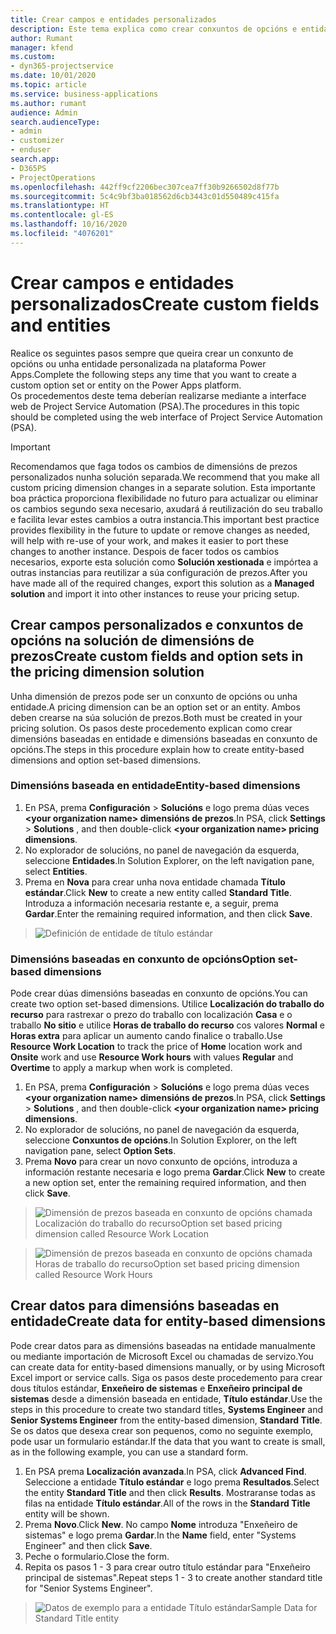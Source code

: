 ```yaml
---
title: Crear campos e entidades personalizados
description: Este tema explica como crear conxuntos de opcións e entidades na súa propia solución na plataforma Power Apps.
author: Rumant
manager: kfend
ms.custom:
- dyn365-projectservice
ms.date: 10/01/2020
ms.topic: article
ms.service: business-applications
ms.author: rumant
audience: Admin
search.audienceType:
- admin
- customizer
- enduser
search.app:
- D365PS
- ProjectOperations
ms.openlocfilehash: 442ff9cf2206bec307cea7ff30b9266502d8f77b
ms.sourcegitcommit: 5c4c9bf3ba018562d6cb3443c01d550489c415fa
ms.translationtype: HT
ms.contentlocale: gl-ES
ms.lasthandoff: 10/16/2020
ms.locfileid: "4076201"
---
```

# <a name="create-custom-fields-and-entities"></a><span data-ttu-id="713c7-103">Crear campos e entidades personalizados</span><span class="sxs-lookup"><span data-stu-id="713c7-103">Create custom fields and entities</span></span> 

<span data-ttu-id="713c7-104">Realice os seguintes pasos sempre que queira crear un conxunto de opcións ou unha entidade personalizada na plataforma Power Apps.</span><span class="sxs-lookup"><span data-stu-id="713c7-104">Complete the following steps any time that you want to create a custom option set or entity on the Power Apps platform.</span></span>  
<span data-ttu-id="713c7-105">Os procedementos deste tema deberían realizarse mediante a interface web de Project Service Automation (PSA).</span><span class="sxs-lookup"><span data-stu-id="713c7-105">The procedures in this topic should be completed using the web interface of Project Service Automation (PSA).</span></span>

> [!IMPORTANT]
> <span data-ttu-id="713c7-106">Recomendamos que faga todos os cambios de dimensións de prezos personalizados nunha solución separada.</span><span class="sxs-lookup"><span data-stu-id="713c7-106">We recommend that you make all custom pricing dimension changes in a separate solution.</span></span> <span data-ttu-id="713c7-107">Esta importante boa práctica proporciona flexibilidade no futuro para actualizar ou eliminar os cambios segundo sexa necesario, axudará á reutilización do seu traballo e facilita levar estes cambios a outra instancia.</span><span class="sxs-lookup"><span data-stu-id="713c7-107">This important best practice provides flexibility in the future to update or remove changes as needed, will help with re-use of your work, and makes it easier to port these changes to another instance.</span></span> <span data-ttu-id="713c7-108">Despois de facer todos os cambios necesarios, exporte esta solución como **Solución xestionada** e impórtea a outras instancias para reutilizar a súa configuración de prezos.</span><span class="sxs-lookup"><span data-stu-id="713c7-108">After you have made all of the required changes, export this solution as a **Managed solution** and import it into other instances to reuse your pricing setup.</span></span>

  
## <a name="create-custom-fields-and-option-sets-in-the-pricing-dimension-solution"></a><span data-ttu-id="713c7-109">Crear campos personalizados e conxuntos de opcións na solución de dimensións de prezos</span><span class="sxs-lookup"><span data-stu-id="713c7-109">Create custom fields and option sets in the pricing dimension solution</span></span>

<span data-ttu-id="713c7-110">Unha dimensión de prezos pode ser un conxunto de opcións ou unha entidade.</span><span class="sxs-lookup"><span data-stu-id="713c7-110">A pricing dimension can be an option set or an entity.</span></span> <span data-ttu-id="713c7-111">Ambos deben crearse na súa solución de prezos.</span><span class="sxs-lookup"><span data-stu-id="713c7-111">Both must be created in your pricing solution.</span></span> <span data-ttu-id="713c7-112">Os pasos deste procedemento explican como crear dimensións baseadas en entidade e dimensións baseadas en conxunto de opcións.</span><span class="sxs-lookup"><span data-stu-id="713c7-112">The steps in this procedure explain how to create entity-based dimensions and option set-based dimensions.</span></span>

### <a name="entity-based-dimensions"></a><span data-ttu-id="713c7-113">Dimensións baseada en entidade</span><span class="sxs-lookup"><span data-stu-id="713c7-113">Entity-based dimensions</span></span>

1. <span data-ttu-id="713c7-114">En PSA, prema **Configuración** > **Solucións** e logo prema dúas veces **\<your organization name> dimensións de prezos**.</span><span class="sxs-lookup"><span data-stu-id="713c7-114">In PSA, click **Settings** > **Solutions** , and then double-click **\<your organization name> pricing dimensions**.</span></span>
2. <span data-ttu-id="713c7-115">No explorador de solucións, no panel de navegación da esquerda, seleccione **Entidades**.</span><span class="sxs-lookup"><span data-stu-id="713c7-115">In Solution Explorer, on the left navigation pane, select **Entities**.</span></span>
3. <span data-ttu-id="713c7-116">Prema en **Nova** para crear unha nova entidade chamada **Título estándar**.</span><span class="sxs-lookup"><span data-stu-id="713c7-116">Click **New** to create a new entity called **Standard Title**.</span></span> <span data-ttu-id="713c7-117">Introduza a información necesaria restante e, a seguir, prema **Gardar**.</span><span class="sxs-lookup"><span data-stu-id="713c7-117">Enter the remaining required information, and then click **Save**.</span></span>

> ![Definición de entidade de título estándar](media/Standard-Title-entity-definition.png)


### <a name="option-set-based-dimensions"></a><span data-ttu-id="713c7-119">Dimensións baseadas en conxunto de opcións</span><span class="sxs-lookup"><span data-stu-id="713c7-119">Option set-based dimensions</span></span> 
<span data-ttu-id="713c7-120">Pode crear dúas dimensións baseadas en conxunto de opcións.</span><span class="sxs-lookup"><span data-stu-id="713c7-120">You can create two option set-based dimensions.</span></span> <span data-ttu-id="713c7-121">Utilice **Localización do traballo do recurso** para rastrexar o prezo do traballo con localización **Casa** e o traballo **No sitio** e utilice **Horas de traballo do recurso** cos valores **Normal** e **Horas extra** para aplicar un aumento cando finalice o traballo.</span><span class="sxs-lookup"><span data-stu-id="713c7-121">Use **Resource Work Location** to track the price of **Home** location work and **Onsite** work and use **Resource Work hours** with values **Regular** and **Overtime** to apply a markup when work is completed.</span></span>


1. <span data-ttu-id="713c7-122">En PSA, prema **Configuración** > **Solucións** e logo prema dúas veces **\<your organization name> dimensións de prezos**.</span><span class="sxs-lookup"><span data-stu-id="713c7-122">In PSA, click **Settings** > **Solutions** , and then double-click  **\<your organization name> pricing dimensions**.</span></span> 
2. <span data-ttu-id="713c7-123">No explorador de solucións, no panel de navegación da esquerda, seleccione **Conxuntos de opcións**.</span><span class="sxs-lookup"><span data-stu-id="713c7-123">In Solution Explorer, on the left navigation pane, select  **Option Sets**.</span></span> 
3. <span data-ttu-id="713c7-124">Prema **Novo** para crear un novo conxunto de opcións, introduza a información restante necesaria e logo prema **Gardar**.</span><span class="sxs-lookup"><span data-stu-id="713c7-124">Click **New** to create a new option set, enter the remaining required information, and then click **Save**.</span></span>

> ![<span data-ttu-id="713c7-125">Dimensión de prezos baseada en conxunto de opcións chamada Localización do traballo do recurso</span><span class="sxs-lookup"><span data-stu-id="713c7-125">Option set based pricing dimension called Resource Work Location</span></span> ](media/Option-set-PD-called-Resource-Work-Location.png)

> ![<span data-ttu-id="713c7-126">Dimensión de prezos baseada en conxunto de opcións chamada Horas de traballo do recurso</span><span class="sxs-lookup"><span data-stu-id="713c7-126">Option set based pricing dimension called Resource Work Hours</span></span> ](media/Option-set-PD-called-Resource-Work-Hours.PNG)


## <a name="create-data-for-entity-based-dimensions"></a><span data-ttu-id="713c7-127">Crear datos para dimensións baseadas en entidade</span><span class="sxs-lookup"><span data-stu-id="713c7-127">Create data for entity-based dimensions</span></span>

<span data-ttu-id="713c7-128">Pode crear datos para as dimensións baseadas na entidade manualmente ou mediante importación de Microsoft Excel ou chamadas de servizo.</span><span class="sxs-lookup"><span data-stu-id="713c7-128">You can create data for entity-based dimensions manually, or by using Microsoft Excel import or service calls.</span></span> <span data-ttu-id="713c7-129">Siga os pasos deste procedemento para crear dous títulos estándar, **Enxeñeiro de sistemas** e **Enxeñeiro principal de sistemas** desde a dimensión baseada en entidade, **Título estándar**.</span><span class="sxs-lookup"><span data-stu-id="713c7-129">Use the steps in this procedure to create two standard titles, **Systems Engineer** and **Senior Systems Engineer** from the entity-based dimension, **Standard Title**.</span></span> <span data-ttu-id="713c7-130">Se os datos que desexa crear son pequenos, como no seguinte exemplo, pode usar un formulario estándar.</span><span class="sxs-lookup"><span data-stu-id="713c7-130">If the data that you want to create is small, as in the following example, you can use a standard form.</span></span>

1. <span data-ttu-id="713c7-131">En PSA prema **Localización avanzada**.</span><span class="sxs-lookup"><span data-stu-id="713c7-131">In PSA, click **Advanced Find**.</span></span> <span data-ttu-id="713c7-132">Seleccione a entidade **Título estándar** e logo prema **Resultados**.</span><span class="sxs-lookup"><span data-stu-id="713c7-132">Select the entity **Standard Title** and then click **Results**.</span></span> <span data-ttu-id="713c7-133">Mostraranse todas as filas na entidade **Título estándar**.</span><span class="sxs-lookup"><span data-stu-id="713c7-133">All of the rows in the **Standard Title** entity will be shown.</span></span>
2. <span data-ttu-id="713c7-134">Prema **Novo**.</span><span class="sxs-lookup"><span data-stu-id="713c7-134">Click **New**.</span></span> <span data-ttu-id="713c7-135">No campo **Nome** introduza "Enxeñeiro de sistemas" e logo prema **Gardar**.</span><span class="sxs-lookup"><span data-stu-id="713c7-135">In the **Name** field, enter "Systems Engineer" and then click **Save**.</span></span>
3. <span data-ttu-id="713c7-136">Peche o formulario.</span><span class="sxs-lookup"><span data-stu-id="713c7-136">Close the form.</span></span> 
4. <span data-ttu-id="713c7-137">Repita os pasos 1 - 3 para crear outro título estándar para "Enxeñeiro principal de sistemas".</span><span class="sxs-lookup"><span data-stu-id="713c7-137">Repeat steps 1 - 3 to create another standard title for "Senior Systems Engineer".</span></span>

> ![<span data-ttu-id="713c7-138">Datos de exemplo para a entidade Título estándar</span><span class="sxs-lookup"><span data-stu-id="713c7-138">Sample Data for Standard Title entity</span></span> ](media/ST-data.png)


